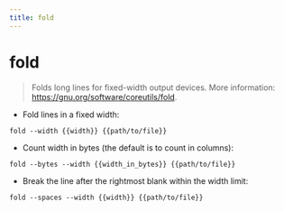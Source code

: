 ```yaml
---
title: fold
---
```

# fold

> Folds long lines for fixed-width output devices.
> More information: <https://gnu.org/software/coreutils/fold>.

- Fold lines in a fixed width:

`fold --width {{width}} {{path/to/file}}`

- Count width in bytes (the default is to count in columns):

`fold --bytes --width {{width_in_bytes}} {{path/to/file}}`

- Break the line after the rightmost blank within the width limit:

`fold --spaces --width {{width}} {{path/to/file}}`
